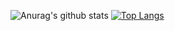 ![Anurag's github stats](https://github-readme-stats.vercel.app/api?username=HLMY887&hide_title=true)
[![Top Langs](https://github-readme-stats.vercel.app/api/top-langs/?username=HLMY887&layout=compact&langs_count=6&exclude_repo=vran-dev.github.io)](https://github.com/HLMY887)

